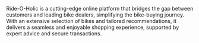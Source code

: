 Ride-O-Holic is a cutting-edge online platform that bridges the gap between customers and 
leading bike dealers, simplifying the bike-buying journey. With an extensive selection of bikes 
and tailored recommendations, it delivers a seamless and enjoyable shopping experience, supported 
by expert advice and secure transactions.
